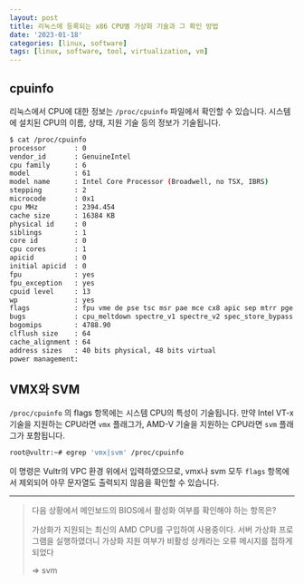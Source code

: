 ```yaml
---
layout: post
title: 리눅스에 등록되는 x86 CPU별 가상화 기술과 그 확인 방법
date: '2023-01-18'
categories: [linux, software]
tags: [linux, software, tool, virtualization, vm]
---
```


## cpuinfo

리눅스에서 CPU에 대한 정보는 `/proc/cpuinfo` 파일에서 확인할 수 있습니다. 시스템에 설치된 CPU의 이름, 상태, 지원 기술 등의 정보가 기술됩니다.

```bash
$ cat /proc/cpuinfo
processor       : 0
vendor_id       : GenuineIntel
cpu family      : 6
model           : 61
model name      : Intel Core Processor (Broadwell, no TSX, IBRS)
stepping        : 2
microcode       : 0x1
cpu MHz         : 2394.454
cache size      : 16384 KB
physical id     : 0
siblings        : 1
core id         : 0
cpu cores       : 1
apicid          : 0
initial apicid  : 0
fpu             : yes
fpu_exception   : yes
cpuid level     : 13
wp              : yes
flags           : fpu vme de pse tsc msr pae mce cx8 apic sep mtrr pge mca cmov pat pse36 clflush mmx fxsr sse sse2 syscall nx rdtscp lm constant_tsc rep_good nopl xtopology cpuid tsc_known_freq pni pclmulqdq ssse3 fma cx16 pcid sse4_1 sse4_2 x2apic movbe popcnt tsc_deadline_timer aes xsave avx f16c rdrand hypervisor lahf_lm abm cpuid_fault invpcid_single pti ssbd ibrs ibpb fsgsbase bmi1 avx2 smep bmi2 erms invpcid xsaveopt arat
bugs            : cpu_meltdown spectre_v1 spectre_v2 spec_store_bypass l1tf mds swapgs itlb_multihit srbds mmio_unknown
bogomips        : 4788.90
clflush size    : 64
cache_alignment : 64
address sizes   : 40 bits physical, 48 bits virtual
power management:
```

## VMX와 SVM

`/proc/cpuinfo` 의 flags 항목에는 시스템 CPU의 특성이 기술됩니다. 만약 Intel VT-x 기술을 지원하는 CPU라면 `vmx` 플래그가, AMD-V 기술을 지원하는 CPU라면 `svm` 플래그가 포함됩니다.

```bash
root@vultr:~# egrep 'vmx|svm' /proc/cpuinfo
```

이 명령은 Vultr의 VPC 환경 위에서 입력하였으므로, vmx나 svm 모두 `flags` 항목에서 제외되어 아무 문자열도 출력되지 않음을 확인할 수 있습니다.

---

> 다음 상황에서 메인보드의 BIOS에서 활성화 여부를 확인해야 하는 항목은?
> 
> 가상화가 지원되는 최신의 AMD CPU를 구입하여 사용중이다. 서버 가상화 프로그램을 실행하였더니 가상화 지원 여부가 비활성 상캐라는 오류 메시지를 접하게 되었다
> 
> ⇒ svm
